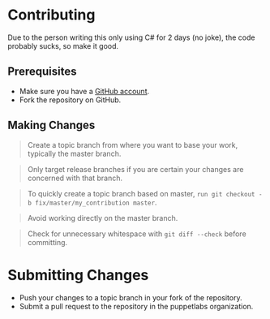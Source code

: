 # Contributing
Due to the person writing this only using C# for 2 days (no joke), the code probably sucks, so make it good.

## Prerequisites
* Make sure you have a [GitHub account](https://github.com/join).
* Fork the repository on GitHub.

## Making Changes
>Create a topic branch from where you want to base your work, typically the master branch.

>Only target release branches if you are certain your changes are concerned with that branch.

>To quickly create a topic branch based on master, `run git checkout -b fix/master/my_contribution master`.

>Avoid working directly on the master branch.

>Check for unnecessary whitespace with `git diff --check` before committing.

# Submitting Changes
* Push your changes to a topic branch in your fork of the repository.
* Submit a pull request to the repository in the puppetlabs organization.
